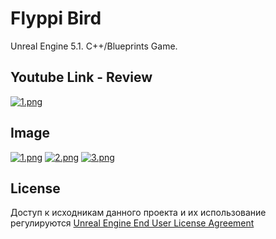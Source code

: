 ﻿# Flyppi Bird
Unreal Engine 5.1. C++/Blueprints Game.
## Youtube Link - Review
[![1.png](https://img.youtube.com/vi/lw5UMEZMv9M/1.jpg)](https://www.youtube.com/watch?v=lw5UMEZMv9M)

## Image
[![1.png](https://i.postimg.cc/BZzdTtzj/1.png)](https://postimg.cc/4nzLZ4sG)
[![2.png](https://i.postimg.cc/3JDznYMn/2.png)](https://postimg.cc/4ms83Cx9)
[![3.png](https://i.postimg.cc/RZ5yYy49/3.png)](https://postimg.cc/svmTQnM0)

## License
Доступ к исходникам данного проекта и их использование регулируются [Unreal Engine End User License Agreement](https://www.unrealengine.com/eula)

